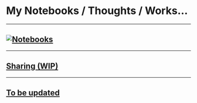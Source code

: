 # My Notebooks / Thoughts / Works…

---




<!--
## Sharing

- [Software Recommendation - Scientific Text Editing](https://github.com/Nikucyan/Share/blob/main/Documents/Scientific.md) (Completed on 2021.9.10)
- Software Recommendation - Scientific Illustration (On the way)

SP-1. [Anime Photo Info Searching](https://github.com/Nikucyan/Share/blob/main/Documents/Anime_Ill_Search.md)



## Notebooks

### Computer Graphics

> [Main Repo](https://github.com/Nikucyan/Notes_of_Graphics/tree/main)

- **GAMES101 - Modern Computer Graphics**

- **GAMES103 - Physics-Based Animation**

  [Repo](https://github.com/Nikucyan/Notes_of_Graphics/tree/main/GAMES103) | [Notebook](https://nikucyan.github.io/sources/Notebooks/Graphics/GAMES103.html) | [Homeworks](https://Nikucyan.github.io/sources/Notebooks/Graphics/GAMES103_Homework) | [Course Site](http://games-cn.org/games103/) | [Lecture Videos](https://www.bilibili.com/video/BV12Q4y1S73g) 
  
- **Taichi Graphic Course S1**

  

-->



## [![Notebooks](https://nikucyan.github.io/assets/img/Notebooks_banner.jpg)](https://nikucyan.github.io/sources/Notebooks/Notebooks)

---

## [Sharing (WIP)](https://nikucyan.github.io/sources/Sharing/Sharing)

---

## [To be updated]()

